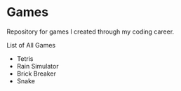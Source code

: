 # Games
Repository for games I created through my coding career.

List of All Games
- Tetris
- Rain Simulator
- Brick Breaker
- Snake
